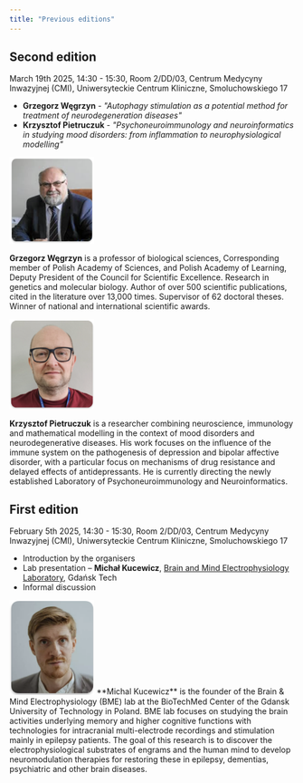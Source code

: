 ```yaml
---
title: "Previous editions"
---
```



## Second edition

March 19th 2025, 14:30 - 15:30, Room 2/DD/03, Centrum Medycyny Inwazyjnej (CMI), Uniwersyteckie Centrum Kliniczne, Smoluchowskiego 17


- **Grzegorz Węgrzyn** - _"Autophagy stimulation as a potential method for treatment of neurodegeneration diseases"_
- **Krzysztof Pietruczuk** - _"Psychoneuroimmunology and neuroinformatics in studying mood disorders: from inflammation to neurophysiological modelling"_

<img src="assets/img/wegrzyn.png" width="150">

**Grzegorz Węgrzyn** is a professor of biological sciences, Corresponding member of Polish Academy of Sciences, and Polish Academy of Learning, Deputy President of the Council for Scientific Excellence. Research in genetics and molecular biology. Author of over 500 scientific publications, cited in the literature over 13,000 times. Supervisor of 62 doctoral theses. Winner of national and international scientific awards.

<img src="assets/img/pietruczuk.png" width="150">

**Krzysztof Pietruczuk** is a researcher combining neuroscience, immunology and mathematical modelling in the context of mood disorders and neurodegenerative diseases. His work focuses on the influence of the immune system on the pathogenesis of depression and bipolar affective disorder, with a particular focus on mechanisms of drug resistance and delayed effects of antidepressants. He is currently directing the newly established Laboratory of Psychoneuroimmunology and Neuroinformatics.


## First edition

February 5th 2025, 14:30 - 15:30, Room 2/DD/03, Centrum Medycyny Inwazyjnej (CMI), Uniwersyteckie Centrum Kliniczne, Smoluchowskiego 17


- Introduction by the organisers
- Lab presentation – **Michał Kucewicz**, [Brain and Mind Electrophysiology Laboratory](https://brainmindlab.com), Gdańsk Tech
- Informal discussion

<img src="assets/img/kucewicz.png" width="150">
**Michal Kucewicz** is the founder of the Brain & Mind Electrophysiology (BME) lab at the BioTechMed Center of the Gdansk University of Technology in Poland. BME lab focuses on studying the brain activities underlying memory and higher cognitive functions with technologies for intracranial multi-electrode recordings and stimulation mainly in epilepsy patients. The goal of this research is to discover the electrophysiological substrates of engrams and the human mind to develop neuromodulation therapies for restoring these in epilepsy, dementias, psychiatric and other brain diseases.
